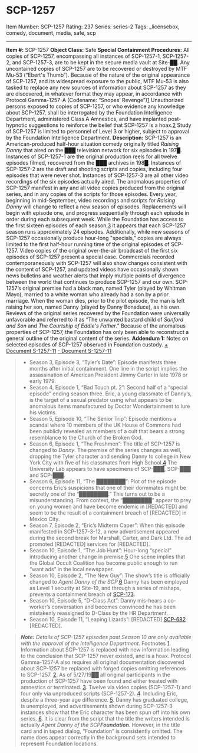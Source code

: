 # SCP-1257
Item Number: SCP-1257
Rating: 237
Series: series-2
Tags: _licensebox, comedy, document, media, safe, scp

---

**Item #:** SCP-1257
**Object Class:** Safe
**Special Containment Procedures:** All copies of SCP-1257, encompassing all instances of SCP-1257-1, SCP-1257-2, and SCP-1257-3, are to be kept in the secure media vault at Site-██. Any uncontained copies of SCP-1257 are to be recovered or destroyed by MTF Mu-53 (“Ebert's Thumb”). Because of the nature of the original appearance of SCP-1257, and its widespread exposure to the public, MTF Mu-53 is also tasked to replace any new sources of information about SCP-1257 as they are discovered, in whatever format they may appear, in accordance with Protocol Gamma-1257-A (Codename: “Snopes’ Revenge”)[1](javascript:;)
Unauthorized persons exposed to copies of SCP-1257, or who evidence any knowledge about SCP-1257, shall be interrogated by the Foundation Intelligence Department, administered Class A Amnestics, and have implanted post-hypnotic suggestions to reinforce the belief that SCP-1257 is a hoax.[2](javascript:;)
Study of SCP-1257 is limited to personnel of Level 3 or higher, subject to approval by the Foundation Intelligence Department.
**Description:** SCP-1257 is an American-produced half-hour situation comedy originally titled _Raising Danny_ that aired on the ███ television network for six episodes in 197█. Instances of SCP-1257-1 are the original production reels for all twelve episodes filmed, recovered from the ███ archives in 198█. Instances of SCP-1257-2 are the draft and shooting scripts and copies, including four episodes that were never shot. Instances of SCP-1257-3 are all other video recordings of the six episodes actually aired.
The anomalous properties of SCP-1257 manifest in any and all video copies produced from the original series, and in any copies of the scripts for those episodes. Every year, beginning in mid-September, video recordings and scripts for _Raising Danny_ will change to reflect a new season of episodes. Replacements will begin with episode one, and progress sequentially through each episode in order during each subsequent week. While the Foundation has access to the first sixteen episodes of each season,[3](javascript:;) it appears that each SCP-1257 season runs approximately 24 episodes. Additionally, while new seasons of SCP-1257 occasionally produce hour-long "specials,” copies are always limited to the first half-hour running time of the original episodes of SCP-1257.
Video copies of the original over-the-air broadcast of the first six episodes of SCP-1257 present a special case. Commercials recorded contemporaneously with SCP-1257 will also show changes consistent with the content of SCP-1257, and updated videos have occasionally shown news bulletins and weather alerts that imply multiple points of divergence between the world that continues to produce SCP-1257 and our own.
SCP-1257’s original premise had a black man, named Tyler (played by Whitman Mayo), married to a white woman who already had a son by a prior marriage. When the woman dies, prior to the pilot episode, the man is left raising her son, named Danny (played by Danny Bonaduce), as his own. Reviews of the original series recovered by the Foundation were universally unfavorable and referred to it as “The unwanted bastard child of _Sanford and Son_ and _The Courtship of Eddie's Father_.” Because of the anomalous properties of SCP-1257, the Foundation has only been able to reconstruct a general outline of the original content of the series.
**Addendum 1:** Notes on selected episodes of SCP-1257 observed in Foundation custody.
[\+ Document S-1257-11](javascript:;)
[\- Document S-1257-11](javascript:;)
>   * Season 3, Episode 3, “Tyler’s Date”: Episode manifests three months after initial containment. One line in the script implies the assassination of American President Jimmy Carter in late 1978 or early 1979.
>   * Season 4, Episode 1, “Bad Touch pt. 2”: Second half of a “special episode” ending season three. Eric, a young classmate of Danny’s, is the target of a sexual predator using what appears to be anomalous items manufactured by Doctor Wondertainment to lure his victims.
>   * Season 5, Episode 10, “The Senior Trip”: Episode mentions a scandal where 10 members of the UK House of Commons had been publicly revealed as members of a cult that bears a strong resemblance to the Church of the Broken God.
>   * Season 6, Episode 1, “The Freshmen”: The title of SCP-1257 is changed to _Danny_. The premise of the series changes as well, dropping the Tyler character and sending Danny to college in New York City with five of his classmates from High School.[4](javascript:;) The University Lab appears to have specimens of SCP-███, SCP-███ and SCP-███.
>   * Season 6, Episode 11, “The ████████”: Plot of the episode concerns Eric’s suspicions that one of their dormmates might be secretly one of the “████████.” This turns out to be a misunderstanding. From context, the “████████” appear to prey on young women and have become endemic in [REDACTED] and seem to be the result of a containment breach of [REDACTED] in Mexico City.
>   * Season 7, Episode 2, “Eric’s Midterm Caper”: When this episode manifested in SCP-1257-3-12, a new advertisement appeared during the second break for Marshall, Carter, and Dark Ltd. The ad promoted [REDACTED] services for [REDACTED].
>   * Season 10, Episode 1, “The Job Hunt”: Hour-long “special” introducing another change in premise.[5](javascript:;) One scene implies that the Global Occult Coalition has become public enough to run “want ads” in the local newspaper.
>   * Season 10, Episode 2, “The New Guy”: The show’s title is officially changed to _Agent Danny of the SCP_.[6](javascript:;) Danny has been employed as Level 1 security at Site-19, and through a series of mishaps, prevents a containment breach of [SCP-173](/scp-173).
>   * Season 10, Episode 5, “D-Class Act”: Danny mis-hears a co-worker’s conversation and becomes convinced he has been mistakenly reassigned to D-Class by the HR Department.
>   * Season 10, Episode 11, “Leaping Lizards”: [REDACTED] [SCP-682](/scp-682) [REDACTED].
> 

> _**Note:** Details of SCP-1257 episodes past Season 10 are only available with the approval of the Intelligence Department._
Footnotes
[1](javascript:;). Information about SCP-1257 is replaced with new information leading to the conclusion that SCP-1257 never existed, and is a hoax. Protocol Gamma-1257-A also requires all original documentation discovered about SCP-1257 be replaced with forged copies omitting references to SCP-1257.
[2](javascript:;). As of 5/27/19██ all original participants in the production of SCP-1257 have been found and either treated with amnestics or terminated.
[3](javascript:;). Twelve via video copies (SCP-1257-1) and four only via unproduced scripts (SCP-1257-2).
[4](javascript:;). Including Eric, despite a three-year age difference.
[5](javascript:;). Danny has graduated college, is unemployed, and advertisements shown during SCP-1257-3 instances show that the Eric character has been spun off into his own series.
[6](javascript:;). It is clear from the script that the title the writers intended is actually _Agent Danny of the SCP**Foundation**_. However, in the title card and in taped dialog, “Foundation” is consistently omitted. The name does appear correctly in the background sets intended to represent Foundation locations.